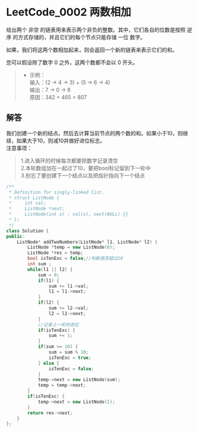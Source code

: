 # LeetCode_0002 两数相加
给出两个 非空 的链表用来表示两个非负的整数。其中，它们各自的位数是按照 逆序 的方式存储的，并且它们的每个节点只能存储 一位 数字。

如果，我们将这两个数相加起来，则会返回一个新的链表来表示它们的和。

您可以假设除了数字 0 之外，这两个数都不会以 0 开头。

> * 示例：		
输入：(2 -> 4 -> 3) + (5 -> 6 -> 4)		
输出：7 -> 0 -> 8		
原因：342 + 465 = 807		

## 解答
我们创建一个新的结点。然后去计算当前节点的两个数的和。如果小于10，则继续，如果大于10，则减10并做好进位标志。		
注意事项：

> 1.进入循环的时候每次都要把数字记录清空    
> 2.本轮数组加在一起过了10，要把bool标记留到下一轮中    
> 3.别忘了要创建下一个结点以及把指针指向下一个结点


```C++
/**
 * Definition for singly-linked list.
 * struct ListNode {
 *     int val;
 *     ListNode *next;
 *     ListNode(int x) : val(x), next(NULL) {}
 * };
 */
class Solution {
public:
    ListNode* addTwoNumbers(ListNode* l1, ListNode* l2) {
        ListNode *temp = new ListNode(0);
        ListNode *res = temp;
        bool isTenExc = false;//判断是否超过10
        int sum ;
        while(l1 || l2) {
            sum = 0;
            if(l1) {
                sum += l1->val;
                l1 = l1->next;
            }
            if(l2) {
                sum += l2->val;
                l2 = l2->next;
            }
            //记录上一轮的进位
            if(isTenExc) {
                sum += 1;
            }
            if(sum >= 10) {
                sum = sum % 10;
                isTenExc = true;
            } else {
                isTenExc = false;
            }  
            temp->next = new ListNode(sum);
            temp = temp->next;
        }
        if(isTenExc) {
            temp->next = new ListNode(1);
        } 
        return res->next;
    }
};

```